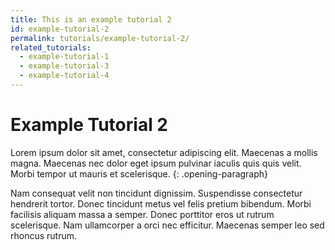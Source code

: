 ```yaml
---
title: This is an example tutorial 2
id: example-tutorial-2
permalink: tutorials/example-tutorial-2/
related_tutorials:
  - example-tutorial-1
  - example-tutorial-3
  - example-tutorial-4
---
```


# Example Tutorial 2

Lorem ipsum dolor sit amet, consectetur adipiscing elit. Maecenas a mollis magna. Maecenas nec dolor eget ipsum pulvinar iaculis quis quis velit. Morbi tempor ut mauris et scelerisque.
{: .opening-paragraph}

Nam consequat velit non tincidunt dignissim. Suspendisse consectetur hendrerit tortor. Donec tincidunt metus vel felis pretium bibendum. Morbi facilisis aliquam massa a semper. Donec porttitor eros ut rutrum scelerisque. Nam ullamcorper a orci nec efficitur. Maecenas semper leo sed rhoncus rutrum.
